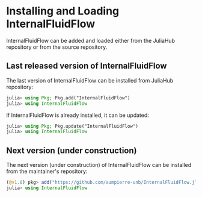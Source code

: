 # Installing and Loading InternalFluidFlow

InternalFluidFlow can be added and loaded either
from the JuliaHub repository or from the source repository.

## Last released version of InternalFluidFlow

The last version of InternalFluidFlow can be installed from JuliaHub repository:

```julia
julia> using Pkg; Pkg.add("InternalFluidFlow")
julia> using InternalFluidFlow
```

If InternalFluidFlow is already installed, it can be updated:

```julia
julia> using Pkg; Pkg.update("InternalFluidFlow")
julia> using InternalFluidFlow
```

## Next version (under construction)

The next version (under construction) of InternalFluidFlow can be installed from the maintainer's repository:

```julia
(@v1.8) pkg> add("https://github.com/aumpierre-unb/InternalFluidFlow.jl")
julia> using InternalFluidFlow
```
